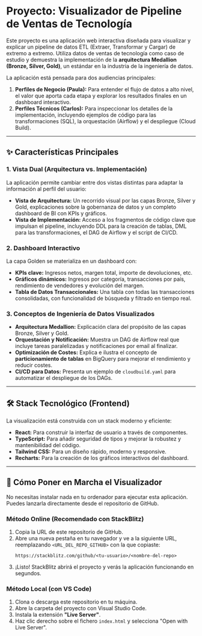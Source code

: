 # Proyecto: Visualizador de Pipeline de Ventas de Tecnología

Este proyecto es una aplicación web interactiva diseñada para visualizar y explicar un pipeline de datos ETL (Extraer, Transformar y Cargar) de extremo a extremo. Utiliza datos de ventas de tecnología como caso de estudio y demuestra la implementación de la **arquitectura Medallion (Bronze, Silver, Gold)**, un estándar en la industria de la ingeniería de datos.

La aplicación está pensada para dos audiencias principales:
1.  **Perfiles de Negocio (Paula):** Para entender el flujo de datos a alto nivel, el valor que aporta cada etapa y explorar los resultados finales en un dashboard interactivo.
2.  **Perfiles Técnicos (Carlos):** Para inspeccionar los detalles de la implementación, incluyendo ejemplos de código para las transformaciones (SQL), la orquestación (Airflow) y el despliegue (Cloud Build).

---

## ✨ Características Principales

### 1. Vista Dual (Arquitectura vs. Implementación)
La aplicación permite cambiar entre dos vistas distintas para adaptar la información al perfil del usuario:

- **Vista de Arquitectura:** Un recorrido visual por las capas Bronze, Silver y Gold, explicaciones sobre la gobernanza de datos y un completo dashboard de BI con KPIs y gráficos.
- **Vista de Implementación:** Acceso a los fragmentos de código clave que impulsan el pipeline, incluyendo DDL para la creación de tablas, DML para las transformaciones, el DAG de Airflow y el script de CI/CD.

### 2. Dashboard Interactivo
La capa Golden se materializa en un dashboard con:
- **KPIs clave:** Ingresos netos, margen total, importe de devoluciones, etc.
- **Gráficos dinámicos:** Ingresos por categoría, transacciones por país, rendimiento de vendedores y evolución del margen.
- **Tabla de Datos Transaccionales:** Una tabla con todas las transacciones consolidadas, con funcionalidad de búsqueda y filtrado en tiempo real.

### 3. Conceptos de Ingeniería de Datos Visualizados
- **Arquitectura Medallion:** Explicación clara del propósito de las capas Bronze, Silver y Gold.
- **Orquestación y Notificación:** Muestra un DAG de Airflow real que incluye tareas paralelizadas y notificaciones por email al finalizar.
- **Optimización de Costes:** Explica e ilustra el concepto de **particionamiento de tablas** en BigQuery para mejorar el rendimiento y reducir costes.
- **CI/CD para Datos:** Presenta un ejemplo de `cloudbuild.yaml` para automatizar el despliegue de los DAGs.

---

## 🛠️ Stack Tecnológico (Frontend)

La visualización está construida con un stack moderno y eficiente:

- **React:** Para construir la interfaz de usuario a través de componentes.
- **TypeScript:** Para añadir seguridad de tipos y mejorar la robustez y mantenibilidad del código.
- **Tailwind CSS:** Para un diseño rápido, moderno y responsive.
- **Recharts:** Para la creación de los gráficos interactivos del dashboard.

---

## 🚀 Cómo Poner en Marcha el Visualizador

No necesitas instalar nada en tu ordenador para ejecutar esta aplicación. Puedes lanzarla directamente desde el repositorio de GitHub.

### Método Online (Recomendado con StackBlitz)

1.  Copia la URL de este repositorio de GitHub.
2.  Abre una nueva pestaña en tu navegador y ve a la siguiente URL, reemplazando `<URL_DEL_REPO_GITHUB>` con la que copiaste:
    ```
    https://stackblitz.com/github/<tu-usuario>/<nombre-del-repo>
    ```
3.  ¡Listo! StackBlitz abrirá el proyecto y verás la aplicación funcionando en segundos.

### Método Local (con VS Code)

1.  Clona o descarga este repositorio en tu máquina.
2.  Abre la carpeta del proyecto con Visual Studio Code.
3.  Instala la extensión **"Live Server"**.
4.  Haz clic derecho sobre el fichero `index.html` y selecciona "Open with Live Server".
